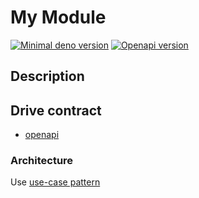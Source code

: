 # My Module

[![Minimal deno version](https://img.shields.io/static/v1?label=deno&message=%3E=2.0.3&color)](https://docs.deno.com/runtime/)
[![Openapi version](https://img.shields.io/static/v1?label=openapi&message=3.0.2&color)](https://swagger.io/specification/)

## Description

## Drive contract

- <a href="/scalar.html" target="_blank" rel="noopener">openapi</a>

### Architecture

Use [use-case pattern](https://practica.dev/blog/about-the-sweet-and-powerful-use-case-code-pattern)
